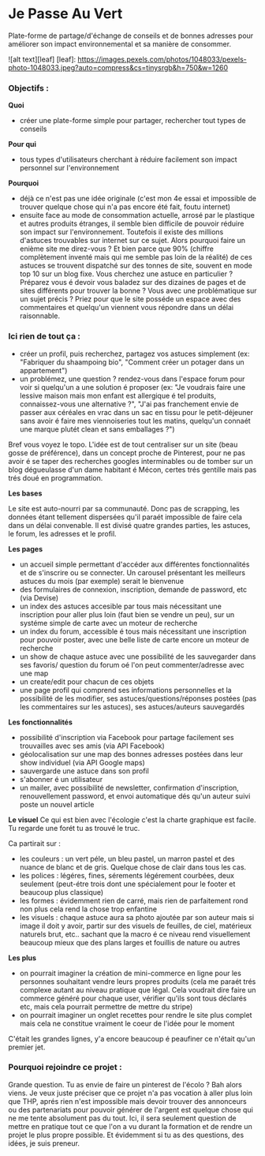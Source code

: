 # Je Passe Au Vert

Plate-forme de partage/d'échange de conseils et de bonnes adresses pour améliorer son impact environnemental et sa manière de consommer.

![alt text][leaf]
[leaf]: https://images.pexels.com/photos/1048033/pexels-photo-1048033.jpeg?auto=compress&cs=tinysrgb&h=750&w=1260

### Objectifs :

**Quoi**
- créer une plate-forme simple pour partager, rechercher tout types de conseils

**Pour qui**
- tous types d'utilisateurs cherchant à réduire facilement son impact personnel sur l'environnement

**Pourquoi**
- déjà ce n'est pas une idée originale (c'est mon 4e essai et impossible de trouver quelque chose qui n'a pas encore été fait, foutu internet)
- ensuite face au mode de consommation actuelle, arrosé par le plastique et autres produits étranges, il semble bien difficile de pouvoir réduire son impact sur l'environnement. Toutefois il existe des millions d'astuces trouvables sur internet sur ce sujet. Alors pourquoi faire un enième site me direz-vous ? Et bien parce que 90% (chiffre complètement inventé mais qui me semble pas loin de la réalité) de ces astuces se trouvent dispatché sur des tonnes de site, souvent en mode top 10 sur un blog fixe. Vous cherchez une astuce en particulier ? Préparez vous é devoir vous baladez sur des dizaines de pages et de sites différents pour trouver la bonne ? Vous avec une problématique sur un sujet précis ? Priez pour que le site posséde un espace avec des commentaires et quelqu'un viennent vous répondre dans un délai raisonnable. 

### Ici rien de tout ça :

- créer un profil, puis recherchez, partagez vos astuces simplement (ex: "Fabriquer du shaampoing bio", "Comment créer un potager dans un appartement")
- un problémez, une question ? rendez-vous dans l'espace forum pour voir si quelqu'un a une solution é proposer (ex: "Je voudrais faire une lessive maison mais mon enfant est allergique é tel produits, connaissez-vous une alternative ?", "J'ai pas franchement envie de passer aux céréales en vrac dans un sac en tissu pour le petit-déjeuner sans avoir é faire mes viennoiseries tout les matins, quelqu'un connaét une marque plutét clean et sans emballages ?")

Bref vous voyez le topo. L'idée est de tout centraliser sur un site (beau gosse de préférence), dans un concept proche de Pinterest,  pour ne pas avoir é se taper des recherches googles interminables ou de tomber sur un blog dégueulasse d'un dame habitant é Mécon, certes trés gentille  mais pas trés doué en programmation.

**Les bases**

Le site est auto-nourri par sa communauté. Donc pas de scrapping, les données étant tellement dispersées qu'il paraét impossible de faire cela dans un délai convenable. 
Il est divisé quatre grandes parties, les astuces, le forum, les adresses et le profil.

**Les pages**
- un accueil simple permettant d'accéder aux différentes fonctionnalités et de s'inscrire ou se connecter.  Un carousel présentant les meilleurs astuces du mois (par exemple) serait le bienvenue
- des formulaires de connexion, inscription, demande de password, etc (via Devise)
- un index des astuces accesible par tous mais nécessitant une inscription pour aller plus loin (faut bien se vendre un peu), sur un systéme simple de carte avec un moteur de recherche
- un index du forum, accessible é tous mais nécessitant une inscription pour pouvoir poster,
avec une belle liste de carte encore un moteur de recherche
- un show de chaque astuce avec une possibilité de les sauvegarder dans ses favoris/ question du forum oé l'on peut commenter/adresse avec une map
- un create/edit pour chacun de ces objets
- une page profil qui comprend ses informations personnelles et la possibilité de les modifier, ses astuces/questions/réponses postées (pas les commentaires sur les astuces), ses astuces/auteurs sauvegardés

**Les fonctionnalités**
- possibilité d'inscription via Facebook pour partage facilement ses trouvailles avec ses amis
(via API Facebook)
- géolocalisation sur une map des bonnes adresses postées dans leur show individuel (via API Google maps)
- sauvergarde une astuce dans son profil
- s'abonner é un utilisateur 
- un mailer, avec possibilité de newsletter, confirmation d'inscription, renouvellement password, et envoi automatique dés qu'un auteur suivi poste un nouvel article

**Le visuel**
Ce qui est bien avec l'écologie c'est la charte graphique est facile. Tu regarde une forét tu as trouvé le truc. 

Ca partirait sur :
- les couleurs : un vert péle, un bleu pastel, un marron pastel et des nuance de blanc et de gris. Quelque chose de clair dans tous les cas.
- les polices : légéres, fines, sérements légérement courbées, deux seulement (peut-étre trois dont une spécialement pour le footer et beaucoup plus classique)
- les formes : évidemment rien de carré, mais rien de parfaitement rond non plus cela rend la chose trop enfantine 
- les visuels : chaque astuce aura sa photo ajoutée par son auteur mais si image il doit y avoir, partir sur des visuels de feuilles, de ciel, matérieux naturels brut, etc.. sachant que la macro é ce niveau rend visuellement beaucoup mieux que des plans larges et fouillis de nature ou autres

**Les plus**
- on pourrait imaginer la création de mini-commerce en ligne pour les personnes souhaitant vendre leurs propres produits (cela me paraét trés complexe autant au niveau pratique que légal. Cela voudrait dire faire un commerce généré pour chaque user, vérifier qu'ils sont tous déclarés etc, mais cela pourrait permettre de mettre du stripe)
- on pourrait imaginer un onglet recettes pour rendre le site plus complet mais cela ne constitue vraiment le coeur de l'idée pour le moment

C'était les grandes lignes, y'a encore beaucoup é peaufiner ce n'était qu'un premier jet.

### Pourquoi rejoindre ce projet :

Grande question. Tu as envie de faire un pinterest de l'écolo ? Bah alors viens. Je veux juste préciser que ce projet n'a pas vocation à aller plus loin que THP, aprés rien n'est impossible mais devoir trouver des annonceurs ou des partenariats pour pouvoir générer de l'argent est quelque chose qui ne me tente absolument pas du tout.  Ici, il sera seulement question de mettre en pratique tout ce que l'on a vu durant la formation et de rendre un projet le plus propre possible. Et évidemment si tu as des questions, des idées, je suis preneur. 

